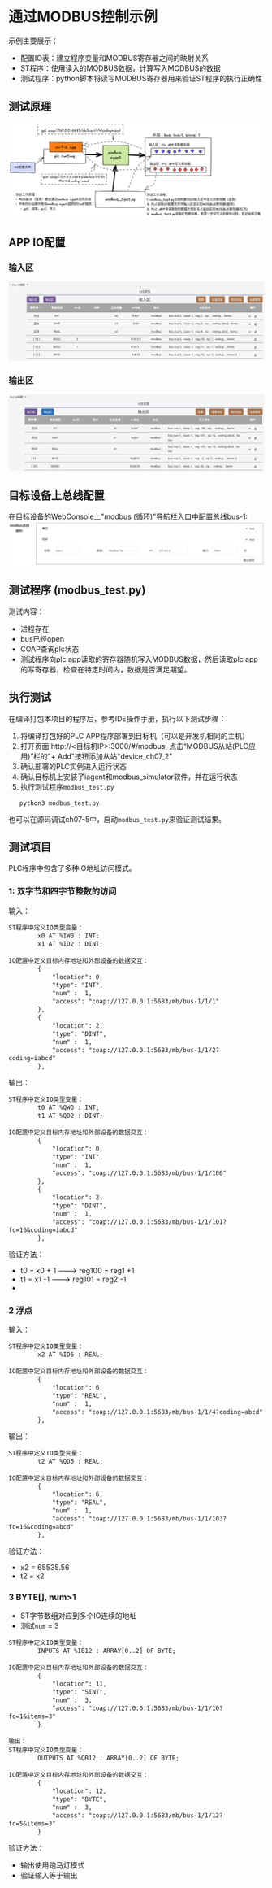 # 通过MODBUS控制示例
示例主要展示：
-	配置IO表：建立程序变量和MODBUS寄存器之间的映射关系
-	ST程序：使用读入的MODBUS数据，计算写入MODBUS的数据
-	测试程序：python脚本将读写MODBUS寄存器用来验证ST程序的执行正确性


## 测试原理
![](./doc/workflow.excalidraw.png)


## APP IO配置
### 输入区
![](./doc/imgs/io_input.png)

### 输出区
![](./doc/imgs/io_output.png)

## 目标设备上总线配置
在目标设备的WebConsole上"modbus (循环)"导航栏入口中配置总线bus-1:  
![](./doc/imgs/bus_cfg.png)


## 测试程序 (modbus_test.py)
测试内容：
- 进程存在
- bus已经open
- COAP查询plc状态
- 测试程序向plc app读取的寄存器随机写入MODBUS数据，然后读取plc app的写寄存器，检查在特定时间内，数据是否满足期望。

## 执行测试
在编译打包本项目的程序后，参考IDE操作手册，执行以下测试步骤：
1. 将编译打包好的PLC APP程序部署到目标机（可以是开发机相同的主机）
2. 打开页面 http://<目标机IP>:3000/#/modbus, 点击“MODBUS从站(PLC应用)”栏的"+ Add"按钮添加从站"device_ch07_2" 
3. 确认部署的PLC实例进入运行状态
4. 确认目标机上安装了iagent和modbus_simulator软件，并在运行状态
5. 执行测试程序`modbus_test.py`
```
   python3 modbus_test.py
```

也可以在源码调试ch07-5中，启动`modbus_test.py`来验证测试结果。

## 测试项目
PLC程序中包含了多种IO地址访问模式。


### 1: 双字节和四字节整数的访问
输入：
```
ST程序中定义IO类型变量：
        x0 AT %IW0 : INT;
        x1 AT %ID2 : DINT;

IO配置中定义目标内存地址和外部设备的数据交互：
        {
            "location": 0,
            "type": "INT",
            "num" :  1,
            "access": "coap://127.0.0.1:5683/mb/bus-1/1/1"
        },
        {
            "location": 2,
            "type": "DINT",
            "num" :  1,
            "access": "coap://127.0.0.1:5683/mb/bus-1/1/2?coding=iabcd"
        },

```

输出：
```
ST程序中定义IO类型变量：
        t0 AT %QW0 : INT;
        t1 AT %QD2 : DINT;

IO配置中定义目标内存地址和外部设备的数据交互：
        {
            "location": 0,
            "type": "INT",
            "num" :  1,
            "access": "coap://127.0.0.1:5683/mb/bus-1/1/100"
        },
        {
            "location": 2,
            "type": "DINT",
            "num" :  1,
            "access": "coap://127.0.0.1:5683/mb/bus-1/1/101?fc=16&coding=iabcd"
        },

```

验证方法：

- t0 = x0 + 1 ---> reg100 = reg1 +1
- t1 = x1 -1  ---> reg101 = reg2 -1
- 

### 2 浮点
输入：

```
ST程序中定义IO类型变量：
        x2 AT %ID6 : REAL;

IO配置中定义目标内存地址和外部设备的数据交互：
        {
            "location": 6,
            "type": "REAL",
            "num" :  1,
            "access": "coap://127.0.0.1:5683/mb/bus-1/1/4?coding=abcd"
        },

```


输出：
```
ST程序中定义IO类型变量：
        t2 AT %QD6 : REAL;

IO配置中定义目标内存地址和外部设备的数据交互：
        {
            "location": 6,
            "type": "REAL",
            "num" :  1,
            "access": "coap://127.0.0.1:5683/mb/bus-1/1/103?fc=16&coding=abcd"
        },
```
验证方法：
  - x2 = 65535.56
  - t2 = x2 

### 3 BYTE[], num>1

- ST字节数组对应到多个IO连续的地址
- 测试`num` = 3
```
ST程序中定义IO类型变量：
        INPUTS AT %IB12 : ARRAY[0..2] OF BYTE;

IO配置中定义目标内存地址和外部设备的数据交互：
        {
            "location": 11,
            "type": "SINT",
            "num" :  3,
            "access": "coap://127.0.0.1:5683/mb/bus-1/1/10?fc=1&items=3"
        }

输出：  
ST程序中定义IO类型变量：
        OUTPUTS AT %QB12 : ARRAY[0..2] OF BYTE;

IO配置中定义目标内存地址和外部设备的数据交互：
        {
            "location": 12,
            "type": "BYTE",
            "num" :  3,
            "access": "coap://127.0.0.1:5683/mb/bus-1/1/12?fc=5&items=3"
        }
```

验证方法：
- 输出使用跑马灯模式
- 验证输入等于输出
